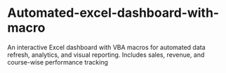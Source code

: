# Automated-excel-dashboard-with-macro
An interactive Excel dashboard with VBA macros for automated data refresh, analytics, and visual reporting. Includes sales, revenue, and course-wise performance tracking
